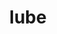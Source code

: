 ---
category: 4-letters
denotation: null
name: lube
reference_link: https://www.etymonline.com/word/lube
root_language: null
root_name: null
title: lube
type: free
word_sums:
- respelling: lube
  sum: 'Lube + '
---